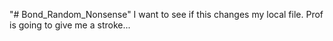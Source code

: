 "# Bond_Random_Nonsense" 
I want to see if this changes my local file. Prof is going to give me a stroke...
